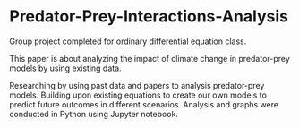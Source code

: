 # Predator-Prey-Interactions-Analysis
Group project completed for ordinary differential equation class.

This paper is about analyzing the impact of climate change in predator-prey models by using existing data.

Researching by using past data and papers to analysis predator-prey models. Building upon existing equations to create our own models to predict future outcomes in different scenarios. Analysis and graphs were conducted in Python using Jupyter notebook.
